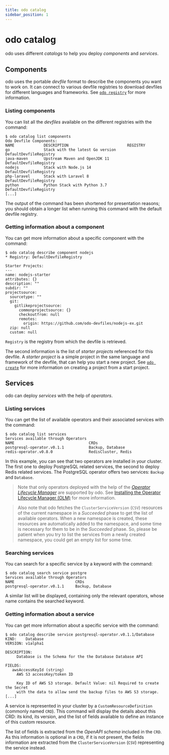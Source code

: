 ```yaml
---
title: odo catalog
sidebar_position: 1
---
```

# odo catalog

odo uses different *catalogs* to help you deploy *components* and *services*.

## Components

odo uses the portable *devfile* format to describe the components you want to work on. It can connect to various devfile registries to download devfiles for different languages and frameworks. See [`odo registry`](/docs/command-reference/registry) for more information.

### Listing components

You can list all the *devfiles* available on the different registries with the command:

```
$ odo catalog list components
Odo Devfile Components:
NAME             DESCRIPTION                          REGISTRY
go               Stack with the latest Go version     DefaultDevfileRegistry
java-maven       Upstream Maven and OpenJDK 11        DefaultDevfileRegistry
nodejs           Stack with Node.js 14                DefaultDevfileRegistry
php-laravel      Stack with Laravel 8                 DefaultDevfileRegistry
python           Python Stack with Python 3.7         DefaultDevfileRegistry
[...]
```

The output of the command has been shortened for presentation reasons; you should obtain a longer list when running this command with the default devfile registry.

### Getting information about a component

You can get more information about a specific component with the command:

```
$ odo catalog describe component nodejs
* Registry: DefaultDevfileRegistry

Starter Projects:
---
name: nodejs-starter
attributes: {}
description: ""
subdir: ""
projectsource:
  sourcetype: ""
  git:
    gitlikeprojectsource:
      commonprojectsource: {}
      checkoutfrom: null
      remotes:
        origin: https://github.com/odo-devfiles/nodejs-ex.git
  zip: null
  custom: null
```

`Registry` is the registry from which the devfile is retrieved.

The second information is the list of *starter projects* referenced for this devfile. A *starter project* is a simple project in the same language and framework of the devfile, that can help you start a new project. See [`odo create`](/docs/command-reference/create) for more information on creating a project from a start project.

## Services

odo can deploy *services* with the help of *operators*.

### Listing services

You can get the list of available operators and their associated services with the command:

```
$ odo catalog list services
Services available through Operators
NAME                                 CRDs
postgresql-operator.v0.1.1           Backup, Database
redis-operator.v0.8.0                RedisCluster, Redis
```

In this example, you can see that two operators are installed in your cluster. The first one to deploy PostgreSQL related services, the second to deploy Redis related services. The PostgreSQL operator offers two services: `Backup` and `Database`.

> Note that only operators deployed with the help of the [*Operator Lifecycle Manager*](https://olm.operatorframework.io/) are supported by odo. See [Installing the Operator Lifecycle Manager (OLM)](/docs/getting-started/cluster-setup/kubernetes#installing-the-operator-lifecycle-manager-olm) for more information.

> Also note that odo fetches the `ClusterServiceVersion` (`CSV`) resources of the current namespace in a *Succeeded* phase to get the list of available operators. When a new namespace is created, these resources are automatically added to the namespace, and some time is necessary for them to be in the *Succeeded* phase. So, please be patient when you try to list the services from a newly created namespace, you could get an empty list for some time.

### Searching services

You can search for a specific service by a keyword with the command:

```
$ odo catalog search service postgre
Services available through Operators
NAME                           CRDs
postgresql-operator.v0.1.1     Backup, Database
```

A similar list will be displayed, containing only the relevant operators, whose name contains the searched keyword.

### Getting information about a service

You can get more information about a specific service with the command:

```
$ odo catalog describe service postgresql-operator.v0.1.1/Database
KIND:    Database
VERSION: v1alpha1

DESCRIPTION:
     Database is the Schema for the the Database Database API

FIELDS:
   awsAccessKeyId (string)   
     AWS S3 accessKey/token ID

     Key ID of AWS S3 storage. Default Value: nil Required to create the Secret
     with the data to allow send the backup files to AWS S3 storage.
[...]
```

A service is represented in your cluster by a `CustomResourceDefinition` (commonly named `CRD`). This command will display the details about this CRD: its kind, its version, and the list of fields available to define an instance of this custom resource.

The list of fields is extracted from the *OpenAPI schema* included in the `CRD`. As this information is optional in a `CRD`, if it is not present, the fields information are extracted from the `ClusterServiceVersion` (`CSV`) representing the service instead.
